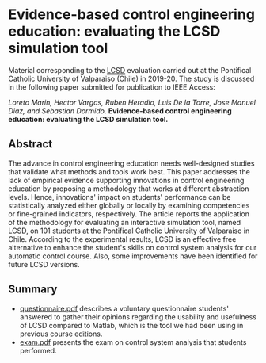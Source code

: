 # Evidence-based control engineering education: evaluating the LCSD simulation tool

Material corresponding to the [LCSD](https://www2.uned.es/itfe/LCSD/LCSD.html) evaluation carried out at the Pontifical Catholic University of Valparaiso (Chile) in 2019-20. The study is discussed in the following paper submitted for publication to IEEE Access:

*Loreto Marin, Hector Vargas, Ruben Heradio, Luis De la Torre, Jose Manuel Diaz, and Sebastian Dormido*. 
**Evidence-based control engineering education: evaluating the LCSD simulation tool.** 

## Abstract

The advance in control engineering education needs well-designed studies that validate what methods and tools work best. This paper addresses the lack of empirical evidence supporting innovations in control engineering education by proposing a methodology that works at different abstraction levels. Hence, innovations' impact on students' performance can be statistically analyzed either globally or locally by examining competencies or fine-grained indicators, respectively. The article reports the application of the methodology for evaluating an interactive simulation tool, named LCSD, on 101 students at the Pontifical Catholic University of Valparaiso in Chile. According to the experimental results, LCSD is an effective free alternative to enhance the student's skills on control system analysis for our automatic control course. Also, some improvements have been identified for future LCSD versions.

## Summary

* [questionnaire.pdf](https://github.com/rheradio/LCSDAssessment/blob/master/questionnaire.pdf) describes a voluntary questionnaire students' answered to gather their opinions
regarding the usability and usefulness of LCSD compared to Matlab, which is the tool we had been using in previous course editions.
* [exam.pdf](https://github.com/rheradio/LCSDAssessment/blob/master/exam.pdf) presents the exam on control system analysis that students performed.
